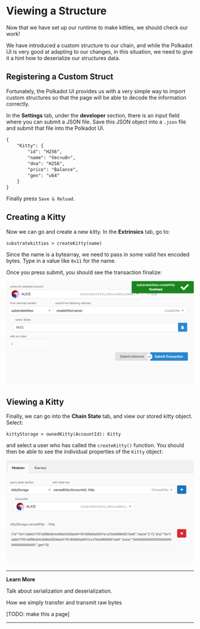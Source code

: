 Viewing a Structure
===

Now that we have set up our runtime to make kitties, we should check our work!

We have introduced a custom structure to our chain, and while the Polkadot UI is very good at adapting to our changes, in this situation, we need to give it a hint how to deserialize our structures data.

## Registering a Custom Struct

Fortunately, the Polkadot UI provides us with a very simple way to import custom structures so that the page will be able to decode the information correctly.

In the **Settings** tab, under the **developer** section, there is an input field where you can submit a JSON file. Save this JSON object into a `.json` file and submit that file into the Polkadot UI.

```
{
    "Kitty": {
        "id": "H256",
        "name": "Vec<u8>",
        "dna": "H256",
        "price": "Balance",
        "gen": "u64"
    }
}
```

Finally press `Save & Reload`.

## Creating a Kitty

Now we can go and create a new kitty. In the **Extrinsics** tab, go to:

```
substratekitties > createKitty(name)
```

Since the name is a bytearray, we need to pass in some valid hex encoded bytes. Type in a value like `0x11` for the name.

Once you press submit, you should see the transaction finalize:

![Image of creating a kitty in polkadot ui](./assets/creating-a-kitty.png)

## Viewing a Kitty

Finally, we can go into the **Chain State** tab, and view our stored kitty object. Select:

```
kittyStorage > ownedKitty(AccountId): Kitty
```

and select a user who has called the `createKitty()` function. You should then be able to see the individual properties of the `Kitty` object:

![Image of viewing a kitty object in the Polkadot UI](./assets/view-kitty.png)


---
**Learn More**

Talk about serialization and deserialization.

How we simply transfer and transmit raw bytes

[TODO: make this a page]

---